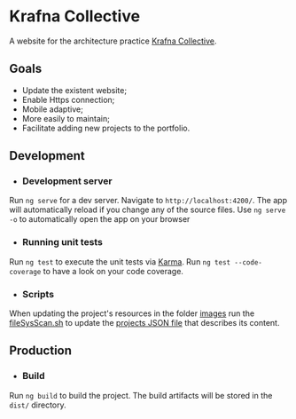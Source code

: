 # Krafna Collective

A website for the architecture practice [Krafna Collective](http://krafna.pt).

## Goals

- Update the existent website;
- Enable Https connection;
- Mobile adaptive;
- More easily to maintain; 
- Facilitate adding new projects to the portfolio.

## Development

- ### Development server

Run `ng serve` for a dev server. Navigate to `http://localhost:4200/`. The app will automatically reload if you change any of the source files.
Use `ng serve -o` to automatically open the app on your browser

- ### Running unit tests

Run `ng test` to execute the unit tests via [Karma](https://karma-runner.github.io).
Run `ng test --code-coverage` to have a look on your code coverage.

- ### Scripts
  
When updating the project's resources in the folder [images](src/assets/images) run the [fileSysScan.sh](src/fileSysScan.sh) to update the [projects JSON file](src/assets/projects.json) that describes its content.

## Production

- ### Build

Run `ng build` to build the project. The build artifacts will be stored in the `dist/` directory.

